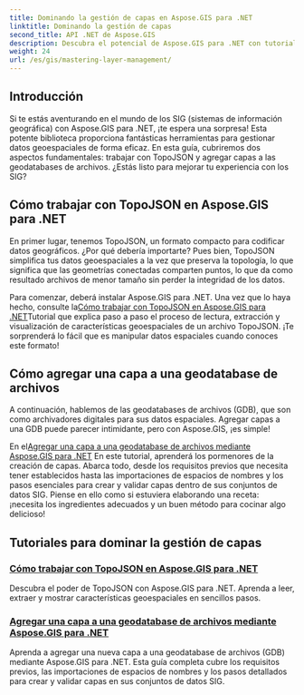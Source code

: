 ```yaml
---
title: Dominando la gestión de capas en Aspose.GIS para .NET
linktitle: Dominando la gestión de capas
second_title: API .NET de Aspose.GIS
description: Descubra el potencial de Aspose.GIS para .NET con tutoriales sobre TopoJSON y bases de datos geográficas de archivos. Simplifique la gestión de capas.
weight: 24
url: /es/gis/mastering-layer-management/
---
```

## Introducción

Si te estás aventurando en el mundo de los SIG (sistemas de información geográfica) con Aspose.GIS para .NET, ¡te espera una sorpresa! Esta potente biblioteca proporciona fantásticas herramientas para gestionar datos geoespaciales de forma eficaz. En esta guía, cubriremos dos aspectos fundamentales: trabajar con TopoJSON y agregar capas a las geodatabases de archivos. ¿Estás listo para mejorar tu experiencia con los SIG?

## Cómo trabajar con TopoJSON en Aspose.GIS para .NET

En primer lugar, tenemos TopoJSON, un formato compacto para codificar datos geográficos. ¿Por qué debería importarte? Pues bien, TopoJSON simplifica tus datos geoespaciales a la vez que preserva la topología, lo que significa que las geometrías conectadas comparten puntos, lo que da como resultado archivos de menor tamaño sin perder la integridad de los datos. 

 Para comenzar, deberá instalar Aspose.GIS para .NET. Una vez que lo haya hecho, consulte la[Cómo trabajar con TopoJSON en Aspose.GIS para .NET](./working-with-topojson/)Tutorial que explica paso a paso el proceso de lectura, extracción y visualización de características geoespaciales de un archivo TopoJSON. ¡Te sorprenderá lo fácil que es manipular datos espaciales cuando conoces este formato!

## Cómo agregar una capa a una geodatabase de archivos

A continuación, hablemos de las geodatabases de archivos (GDB), que son como archivadores digitales para sus datos espaciales. Agregar capas a una GDB puede parecer intimidante, pero con Aspose.GIS, ¡es simple! 

 En el[Agregar una capa a una geodatabase de archivos mediante Aspose.GIS para .NET](./add-layer-to-file-geo-database/) En este tutorial, aprenderá los pormenores de la creación de capas. Abarca todo, desde los requisitos previos que necesita tener establecidos hasta las importaciones de espacios de nombres y los pasos esenciales para crear y validar capas dentro de sus conjuntos de datos SIG. Piense en ello como si estuviera elaborando una receta: ¡necesita los ingredientes adecuados y un buen método para cocinar algo delicioso!

## Tutoriales para dominar la gestión de capas
### [Cómo trabajar con TopoJSON en Aspose.GIS para .NET](./working-with-topojson/)
Descubra el poder de TopoJSON con Aspose.GIS para .NET. Aprenda a leer, extraer y mostrar características geoespaciales en sencillos pasos.
### [Agregar una capa a una geodatabase de archivos mediante Aspose.GIS para .NET](./add-layer-to-file-geo-database/)
Aprenda a agregar una nueva capa a una geodatabase de archivos (GDB) mediante Aspose.GIS para .NET. Esta guía completa cubre los requisitos previos, las importaciones de espacios de nombres y los pasos detallados para crear y validar capas en sus conjuntos de datos SIG.